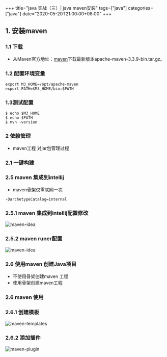 +++
title="java 实战（三）| java maven安装"
tags=["java"]
categories=["java"]
date="2020-05-20T21:00:00+08:00"
+++


## 1. 安装maven
### 1.1 下载
- 从Maven官方地址：[maven](http://maven.apache.org/download.cgi)下载最新版本apache-maven-3.3.9-bin.tar.gz。
### 1.2 配置环境变量
```
export M3_HOME=/opt/apache-maven
export PATH=$M3_HOME/bin:$PATH
```

### 1.3测试配置
```
$ echo $M3_HOME
$ echo $PATH
$ mvn -version
```

### 2 依赖管理
- maven工程 对jar包管理过程 

### 2.1 一键构建


### 2.5 maven 集成到intellij
- maven骨架仅需联网一次
```
-DarchetypeCatalog=internal
```
### 2.5.1 maven 集成到intellij配置修改
![maven-idea](/assets/maven-idea.png)
### 2.5.2 maven runer配置
![maven-idea](/assets/maven-edit.png)

### 2.6 使用maven 创建Java项目
- 不使用骨架创建maven 工程
- 使用骨架创建maven工程
### 2.6 maven 使用
### 2.6.1 创建模板
![maven-templates](/assets/maven-templates.png)
### 2.6.2 添加插件
![maven-plugin](/assets/maven-plugin.png)